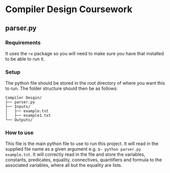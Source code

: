 # Compiler Design Coursework

## parser.py

### Requirements
 It uses the `re` package so you will need to make sure you have that installed to be able to run 
 it.
 
 ### Setup
 The python file should be stored in the root directory of where you want this to run. The folder 
 structure should then be as follows:
```
Compiler Desgin/
├── parser.py
├── Inputs/
│   ├── example.txt
│   ├── example1.txt
└── Outputs/
```
 
 ### How to use
This file is the main python file to use to run this project. It will read in the supplied file name 
as a given argument e.g. `$~ python parser.py example.txt`. It will correctly read in the file 
and store the variables, constants, predicates, equality, connectives, quantifiers and formula to
the associated variables, where all but the equality are lists.